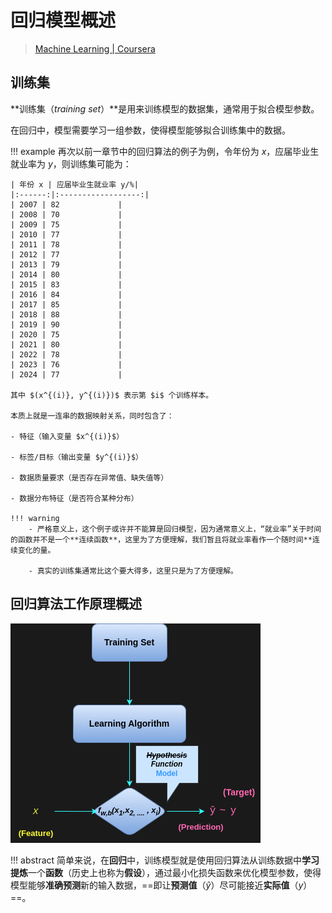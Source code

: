 # 回归模型概述

> [Machine Learning | Coursera](https://www.coursera.org/specializations/machine-learning-introduction)

## 训练集

**训练集（*training set*）**是用来训练模型的数据集，通常用于拟合模型参数。

在回归中，模型需要学习一组参数，使得模型能够拟合训练集中的数据。

!!! example
    再次以前一章节中的回归算法的例子为例，令年份为 $x$，应届毕业生就业率为 $y$，则训练集可能为：

    | 年份 x | 应届毕业生就业率 y/%|
    |:------:|:------------------:|
    | 2007 | 82             |
    | 2008 | 70             |
    | 2009 | 75             |
    | 2010 | 77             |
    | 2011 | 78             |
    | 2012 | 77             |
    | 2013 | 79             |
    | 2014 | 80             |
    | 2015 | 83             |
    | 2016 | 84             |
    | 2017 | 85             |
    | 2018 | 88             |
    | 2019 | 90             |
    | 2020 | 75             |
    | 2021 | 80             |
    | 2022 | 78             |
    | 2023 | 76             |
    | 2024 | 77             |

    其中 $(x^{(i)}, y^{(i)})$ 表示第 $i$ 个训练样本。

    本质上就是一连串的数据映射关系，同时包含了：
    
    - 特征（输入变量 $x^{(i)}$）

    - 标签/目标（输出变量 $y^{(i)}$）

    - 数据质量要求（是否存在异常值、缺失值等）

    - 数据分布特征（是否符合某种分布）

    !!! warning
        - 严格意义上，这个例子或许并不能算是回归模型，因为通常意义上，“就业率”关于时间的函数并不是一个**连续函数**，这里为了方便理解，我们暂且将就业率看作一个随时间**连续变化的量。

        - 真实的训练集通常比这个要大得多，这里只是为了方便理解。

## 回归算法工作原理概述

![训练流程概述](../assets/ml.assets/regression/supervised_principle.drawio.png)

!!! abstract
    简单来说，在**回归**中，训练模型就是使用回归算法从训练数据中**学习提炼**一个**函数**（历史上也称为**假设**），通过最小化损失函数来优化模型参数，使得模型能够**准确预测**新的输入数据，==即让**预测值**（$\hat{y}$）尽可能接近**实际值**（$y$）==。
